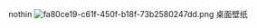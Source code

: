 nothin
![fa80ce19-c61f-450f-b18f-73b2580247dd.png](https://storage.live.com/items/DCD06548ADAC192C!3654?authkey=AH8s9e8lzWK8cTc)
桌面壁纸
